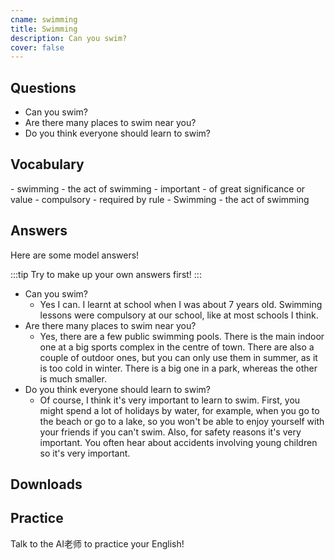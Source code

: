 ```yaml
---
cname: swimming
title: Swimming
description: Can you swim?
cover: false
---
```

<banner></banner>

## Questions

- Can you swim?
- Are there many places to swim near you?
- Do you think everyone should learn to swim?

## Vocabulary

<vocab-list>
- swimming
  - the act of swimming
- important
  - of great significance or value
- compulsory
  - required by rule
- Swimming
  - the act of swimming

<!-- blank -->

</vocab-list>

## Answers
Here are some model answers!

:::tip
Try to make up your own answers first!
:::

- Can you swim?
  - Yes I can. I learnt at school when I was about 7 years old. Swimming lessons were compulsory at our school, like at most schools I think.
- Are there many places to swim near you?
  - Yes, there are a few public swimming pools. There is the main indoor one at a big sports complex in the centre of town. There are also a couple of outdoor ones, but you can only use them in summer, as it is too cold in winter. There is a big one in a park, whereas the other is much smaller.
- Do you think everyone should learn to swim?
  - Of course, I think it&#39;s very important to learn to swim. First, you might spend a lot of holidays by water, for example, when you go to the beach or go to a lake, so you won&#39;t be able to enjoy yourself with your friends if you can&#39;t swim. Also, for safety reasons it&#39;s very important. You often hear about accidents involving young children so it&#39;s very important.

## Downloads
<downloads></downloads>

## Practice
Talk to the AI老师 to practice your English!
<qrfooter></qrfooter>




